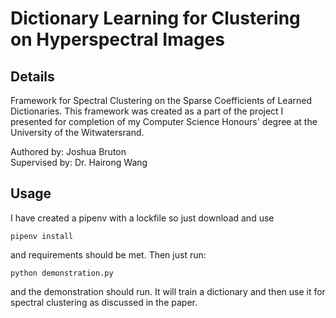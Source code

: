 # Dictionary Learning for Clustering on Hyperspectral Images
## Details
Framework for Spectral Clustering on the Sparse Coefficients of Learned Dictionaries. This framework was created as a part of the project I presented for completion of my Computer Science Honours' degree at the University of the Witwatersrand.  
  
Authored by: Joshua Bruton  
Supervised by: Dr. Hairong Wang
## Usage
I have created a pipenv with a lockfile so just download and use   
~~~
pipenv install
~~~
and requirements should be met. Then just run:
~~~
python demonstration.py
~~~
and the demonstration should run. It will train a dictionary and then use it for spectral clustering as discussed in the paper.
